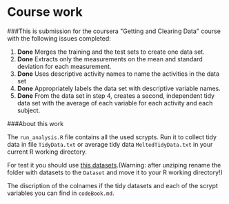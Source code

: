 # Course work

###This is submission for the coursera "Getting and Clearing Data" course with the following issues completed:
1. **Done** Merges the training and the test sets to create one data set.
2. **Done** Extracts only the measurements on the mean and standard deviation for each measurement. 
3. **Done** Uses descriptive activity names to name the activities in the data set
4. **Done** Appropriately labels the data set with descriptive variable names. 
5. **Done** From the data set in step 4, creates a second, independent tidy data set with the average of each variable for each activity and each subject.

###About this work

The `run_analysis.R` file contains all the used scrypts. Run it to collect tidy data in file `TidyData.txt` or average tidy data `MeltedTidyData.txt` in your current R working directory.

For test it you should use [this datasets](https://d396qusza40orc.cloudfront.net/getdata%2Fprojectfiles%2FUCI%20HAR%20Dataset.zip).(Warning: after unziping rename the folder with datasets to the `Dataset` and move it to your R working directory!)

The discription of the colnames if the tidy datasets and each of the scrypt variables you can find in `codeBook.md`.